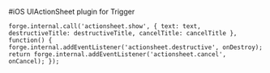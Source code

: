 #iOS UIActionSheet plugin for Trigger


`forge.internal.call('actionsheet.show', {
  text: text,
  destructiveTitle: destructiveTitle,
  cancelTitle: cancelTitle
}, function() {
  forge.internal.addEventListener('actionsheet.destructive', onDestroy);
  return forge.internal.addEventListener('actionsheet.cancel', onCancel);
});`